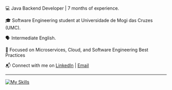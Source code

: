 <p>💻 Java Backend Developer | 7 months of experience.
<p>🎓 Software Engineering student at Universidade de Mogi das Cruzes (UMC).
<p>🗣️ Intermediate English.
<p>📍 Focused on Microservices, Cloud, and Software Engineering Best Practices
<p>📬 Connect with me on 
  <a href="https://www.linkedin.com/in/gustavokowalski/" target="_blank">LinkedIn</a> | 
  <a href="mailto:kkowalskigustavo@gmail.com">Email</a>
</p>

<hr>

[![My Skills](https://skillicons.dev/icons?i=java,spring,postgres,docker,aws,git,githubactions,rabbitmq,junit)](https://skillicons.dev)
